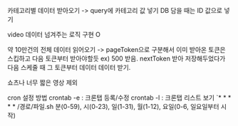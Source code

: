 카테고리별 데이터 받아오기
-> query에 카테고리 값 넣기
DB 담을 때는 ID 값으로 넣기

video 데이터 넘겨주는 로직 구현 O

약 10만건의 전체 데이터 읽어오기
-> pageToken으로 구분해서 이미 받아온 토큰은 스킵하고 다음 토큰부터 받아야할듯
ex) 500 받음. nextToken 받아 저장해두었다가 다음 스케줄 때 그 토큰부터 데이터 데이터 받기.

쇼츠나 너무 짧은 영상 제외

cron 설정 방법
crontab -e : 크론탭 등록/수정
crontab -l : 크론탭 리스트 보기
`*  *  *  *  * /경로/파일.sh
분(0-59), 시(0-23), 일(1-31), 월(1-12), 요일(0-6, 일요일부터 시작)



